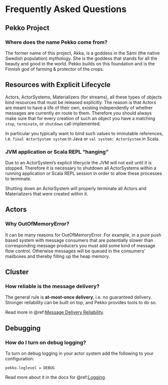 # Frequently Asked Questions

## Pekko Project

### Where does the name Pekko come from?

The former name of this project, Akka, is a goddess in the Sámi (the native Swedish population)
mythology. She is the goddess that stands for all the beauty and good in the world. Pekko builds on this
foundation and is the Finnish god of farming & protector of the crops.

## Resources with Explicit Lifecycle

Actors, ActorSystems, Materializers (for streams), all these types of objects bind
resources that must be released explicitly. The reason is that Actors are meant to have
a life of their own, existing independently of whether messages are currently en route
to them. Therefore you should always make sure that for every creation of such an object
you have a matching `stop`, `terminate`, or `shutdown` call implemented.

In particular you typically want to bind such values to immutable references, i.e.
`final ActorSystem system` in Java or `val system: ActorSystem` in Scala.

### JVM application or Scala REPL “hanging”

Due to an ActorSystem’s explicit lifecycle the JVM will not exit until it is stopped.
Therefore it is necessary to shutdown all ActorSystems within a running application or
Scala REPL session in order to allow these processes to terminate.

Shutting down an ActorSystem will properly terminate all Actors and Materializers
that were created within it.

## Actors

### Why OutOfMemoryError?

It can be many reasons for OutOfMemoryError. For example, in a pure push based system with
message consumers that are potentially slower than corresponding message producers you must
add some kind of message flow control. Otherwise messages will be queued in the consumers'
mailboxes and thereby filling up the heap memory.

## Cluster

### How reliable is the message delivery?

The general rule is **at-most-once delivery**, i.e. no guaranteed delivery.
Stronger reliability can be built on top, and Pekko provides tools to do so.

Read more in @ref:[Message Delivery Reliability](../general/message-delivery-reliability.md).

## Debugging

### How do I turn on debug logging?

To turn on debug logging in your actor system add the following to your configuration:

```
pekko.loglevel = DEBUG
```

Read more about it in the docs for @ref:[Logging](../typed/logging.md).